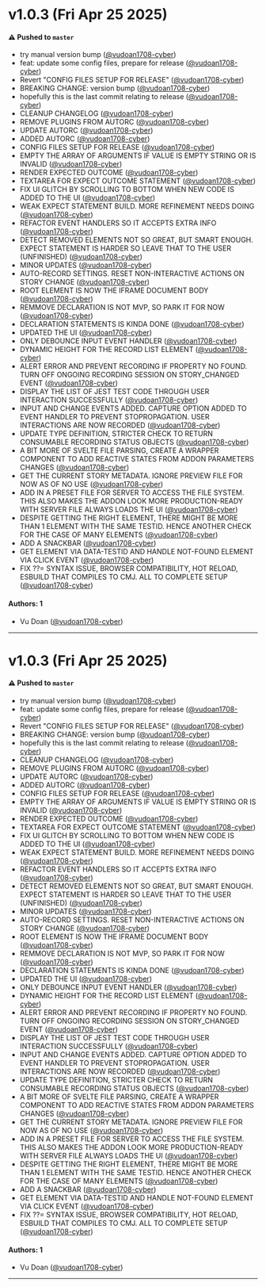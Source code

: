 # v1.0.3 (Fri Apr 25 2025)

#### ⚠️ Pushed to `master`

- try manual version bump ([@vudoan1708-cyber](https://github.com/vudoan1708-cyber))
- feat: update some config files, prepare for release ([@vudoan1708-cyber](https://github.com/vudoan1708-cyber))
- Revert "CONFIG FILES SETUP FOR RELEASE" ([@vudoan1708-cyber](https://github.com/vudoan1708-cyber))
- BREAKING CHANGE: version bump ([@vudoan1708-cyber](https://github.com/vudoan1708-cyber))
- hopefully this is the last commit relating to release ([@vudoan1708-cyber](https://github.com/vudoan1708-cyber))
- CLEANUP CHANGELOG ([@vudoan1708-cyber](https://github.com/vudoan1708-cyber))
- REMOVE PLUGINS FROM AUTORC ([@vudoan1708-cyber](https://github.com/vudoan1708-cyber))
- UPDATE AUTORC ([@vudoan1708-cyber](https://github.com/vudoan1708-cyber))
- ADDED AUTORC ([@vudoan1708-cyber](https://github.com/vudoan1708-cyber))
- CONFIG FILES SETUP FOR RELEASE ([@vudoan1708-cyber](https://github.com/vudoan1708-cyber))
- EMPTY THE ARRAY OF ARGUMENTS IF VALUE IS EMPTY STRING OR IS INVALID ([@vudoan1708-cyber](https://github.com/vudoan1708-cyber))
- RENDER EXPECTED OUTCOME ([@vudoan1708-cyber](https://github.com/vudoan1708-cyber))
- TEXTAREA FOR EXPECT OUTCOME STATEMENT ([@vudoan1708-cyber](https://github.com/vudoan1708-cyber))
- FIX UI GLITCH BY SCROLLING TO BOTTOM WHEN NEW CODE IS ADDED TO THE UI ([@vudoan1708-cyber](https://github.com/vudoan1708-cyber))
- WEAK EXPECT STATEMENT BUILD. MORE REFINEMENT NEEDS DOING ([@vudoan1708-cyber](https://github.com/vudoan1708-cyber))
- REFACTOR EVENT HANDLERS SO IT ACCEPTS EXTRA INFO ([@vudoan1708-cyber](https://github.com/vudoan1708-cyber))
- DETECT REMOVED ELEMENTS NOT SO GREAT, BUT SMART ENOUGH. EXPECT STATEMENT IS HARDER SO LEAVE THAT TO THE USER (UNFINISHED) ([@vudoan1708-cyber](https://github.com/vudoan1708-cyber))
- MINOR UPDATES ([@vudoan1708-cyber](https://github.com/vudoan1708-cyber))
- AUTO-RECORD SETTINGS. RESET NON-INTERACTIVE ACTIONS ON STORY CHANGE ([@vudoan1708-cyber](https://github.com/vudoan1708-cyber))
- ROOT ELEMENT IS NOW THE IFRAME DOCUMENT BODY ([@vudoan1708-cyber](https://github.com/vudoan1708-cyber))
- REMMOVE DECLARATION IS NOT MVP, SO PARK IT FOR NOW ([@vudoan1708-cyber](https://github.com/vudoan1708-cyber))
- DECLARATION STATEMENTS IS KINDA DONE ([@vudoan1708-cyber](https://github.com/vudoan1708-cyber))
- UPDATED THE UI ([@vudoan1708-cyber](https://github.com/vudoan1708-cyber))
- ONLY DEBOUNCE INPUT EVENT HANDLER ([@vudoan1708-cyber](https://github.com/vudoan1708-cyber))
- DYNAMIC HEIGHT FOR THE RECORD LIST ELEMENT ([@vudoan1708-cyber](https://github.com/vudoan1708-cyber))
- ALERT ERROR AND PREVENT RECORDING IF PROPERTY NO FOUND. TURN OFF ONGOING RECORDING SESSION ON STORY_CHANGED EVENT ([@vudoan1708-cyber](https://github.com/vudoan1708-cyber))
- DISPLAY THE LIST OF JEST TEST CODE THROUGH USER INTERACTION SUCCESSFULLY ([@vudoan1708-cyber](https://github.com/vudoan1708-cyber))
- INPUT AND CHANGE EVENTS ADDED. CAPTURE OPTION ADDED TO EVENT HANDLER TO PREVENT STOPROPAGATION. USER INTERACTIONS ARE NOW RECORDED ([@vudoan1708-cyber](https://github.com/vudoan1708-cyber))
- UPDATE TYPE DEFINITION, STRICTER CHECK TO RETURN CONSUMABLE RECORDING STATUS OBJECTS ([@vudoan1708-cyber](https://github.com/vudoan1708-cyber))
- A BIT MORE OF SVELTE FILE PARSING, CREATE A WRAPPER COMPONENT TO ADD REACTIVE STATES FROM ADDON PARAMETERS CHANGES ([@vudoan1708-cyber](https://github.com/vudoan1708-cyber))
- GET THE CURRENT STORY METADATA. IGNORE PREVIEW FILE FOR NOW AS OF NO USE ([@vudoan1708-cyber](https://github.com/vudoan1708-cyber))
- ADD IN A PRESET FILE FOR SERVER TO ACCESS THE FILE SYSTEM. THIS ALSO MAKES THE ADDON LOOK MORE PRODUCTION-READY WITH SERVER FILE ALWAYS LOADS THE UI ([@vudoan1708-cyber](https://github.com/vudoan1708-cyber))
- DESPITE GETTING THE RIGHT ELEMENT, THERE MIGHT BE MORE THAN 1 ELEMENT WITH THE SAME TESTID. HENCE ANOTHER CHECK FOR THE CASE OF MANY ELEMENTS ([@vudoan1708-cyber](https://github.com/vudoan1708-cyber))
- ADD A SNACKBAR ([@vudoan1708-cyber](https://github.com/vudoan1708-cyber))
- GET ELEMENT VIA DATA-TESTID AND HANDLE NOT-FOUND ELEMENT VIA CLICK EVENT ([@vudoan1708-cyber](https://github.com/vudoan1708-cyber))
- FIX ??= SYNTAX ISSUE, BROWSER COMPATIBILITY, HOT RELOAD, ESBUILD THAT COMPILES TO CMJ. ALL TO COMPLETE SETUP ([@vudoan1708-cyber](https://github.com/vudoan1708-cyber))

#### Authors: 1

- Vu Doan ([@vudoan1708-cyber](https://github.com/vudoan1708-cyber))

---

# v1.0.3 (Fri Apr 25 2025)

#### ⚠️ Pushed to `master`

- try manual version bump ([@vudoan1708-cyber](https://github.com/vudoan1708-cyber))
- feat: update some config files, prepare for release ([@vudoan1708-cyber](https://github.com/vudoan1708-cyber))
- Revert "CONFIG FILES SETUP FOR RELEASE" ([@vudoan1708-cyber](https://github.com/vudoan1708-cyber))
- BREAKING CHANGE: version bump ([@vudoan1708-cyber](https://github.com/vudoan1708-cyber))
- hopefully this is the last commit relating to release ([@vudoan1708-cyber](https://github.com/vudoan1708-cyber))
- CLEANUP CHANGELOG ([@vudoan1708-cyber](https://github.com/vudoan1708-cyber))
- REMOVE PLUGINS FROM AUTORC ([@vudoan1708-cyber](https://github.com/vudoan1708-cyber))
- UPDATE AUTORC ([@vudoan1708-cyber](https://github.com/vudoan1708-cyber))
- ADDED AUTORC ([@vudoan1708-cyber](https://github.com/vudoan1708-cyber))
- CONFIG FILES SETUP FOR RELEASE ([@vudoan1708-cyber](https://github.com/vudoan1708-cyber))
- EMPTY THE ARRAY OF ARGUMENTS IF VALUE IS EMPTY STRING OR IS INVALID ([@vudoan1708-cyber](https://github.com/vudoan1708-cyber))
- RENDER EXPECTED OUTCOME ([@vudoan1708-cyber](https://github.com/vudoan1708-cyber))
- TEXTAREA FOR EXPECT OUTCOME STATEMENT ([@vudoan1708-cyber](https://github.com/vudoan1708-cyber))
- FIX UI GLITCH BY SCROLLING TO BOTTOM WHEN NEW CODE IS ADDED TO THE UI ([@vudoan1708-cyber](https://github.com/vudoan1708-cyber))
- WEAK EXPECT STATEMENT BUILD. MORE REFINEMENT NEEDS DOING ([@vudoan1708-cyber](https://github.com/vudoan1708-cyber))
- REFACTOR EVENT HANDLERS SO IT ACCEPTS EXTRA INFO ([@vudoan1708-cyber](https://github.com/vudoan1708-cyber))
- DETECT REMOVED ELEMENTS NOT SO GREAT, BUT SMART ENOUGH. EXPECT STATEMENT IS HARDER SO LEAVE THAT TO THE USER (UNFINISHED) ([@vudoan1708-cyber](https://github.com/vudoan1708-cyber))
- MINOR UPDATES ([@vudoan1708-cyber](https://github.com/vudoan1708-cyber))
- AUTO-RECORD SETTINGS. RESET NON-INTERACTIVE ACTIONS ON STORY CHANGE ([@vudoan1708-cyber](https://github.com/vudoan1708-cyber))
- ROOT ELEMENT IS NOW THE IFRAME DOCUMENT BODY ([@vudoan1708-cyber](https://github.com/vudoan1708-cyber))
- REMMOVE DECLARATION IS NOT MVP, SO PARK IT FOR NOW ([@vudoan1708-cyber](https://github.com/vudoan1708-cyber))
- DECLARATION STATEMENTS IS KINDA DONE ([@vudoan1708-cyber](https://github.com/vudoan1708-cyber))
- UPDATED THE UI ([@vudoan1708-cyber](https://github.com/vudoan1708-cyber))
- ONLY DEBOUNCE INPUT EVENT HANDLER ([@vudoan1708-cyber](https://github.com/vudoan1708-cyber))
- DYNAMIC HEIGHT FOR THE RECORD LIST ELEMENT ([@vudoan1708-cyber](https://github.com/vudoan1708-cyber))
- ALERT ERROR AND PREVENT RECORDING IF PROPERTY NO FOUND. TURN OFF ONGOING RECORDING SESSION ON STORY_CHANGED EVENT ([@vudoan1708-cyber](https://github.com/vudoan1708-cyber))
- DISPLAY THE LIST OF JEST TEST CODE THROUGH USER INTERACTION SUCCESSFULLY ([@vudoan1708-cyber](https://github.com/vudoan1708-cyber))
- INPUT AND CHANGE EVENTS ADDED. CAPTURE OPTION ADDED TO EVENT HANDLER TO PREVENT STOPROPAGATION. USER INTERACTIONS ARE NOW RECORDED ([@vudoan1708-cyber](https://github.com/vudoan1708-cyber))
- UPDATE TYPE DEFINITION, STRICTER CHECK TO RETURN CONSUMABLE RECORDING STATUS OBJECTS ([@vudoan1708-cyber](https://github.com/vudoan1708-cyber))
- A BIT MORE OF SVELTE FILE PARSING, CREATE A WRAPPER COMPONENT TO ADD REACTIVE STATES FROM ADDON PARAMETERS CHANGES ([@vudoan1708-cyber](https://github.com/vudoan1708-cyber))
- GET THE CURRENT STORY METADATA. IGNORE PREVIEW FILE FOR NOW AS OF NO USE ([@vudoan1708-cyber](https://github.com/vudoan1708-cyber))
- ADD IN A PRESET FILE FOR SERVER TO ACCESS THE FILE SYSTEM. THIS ALSO MAKES THE ADDON LOOK MORE PRODUCTION-READY WITH SERVER FILE ALWAYS LOADS THE UI ([@vudoan1708-cyber](https://github.com/vudoan1708-cyber))
- DESPITE GETTING THE RIGHT ELEMENT, THERE MIGHT BE MORE THAN 1 ELEMENT WITH THE SAME TESTID. HENCE ANOTHER CHECK FOR THE CASE OF MANY ELEMENTS ([@vudoan1708-cyber](https://github.com/vudoan1708-cyber))
- ADD A SNACKBAR ([@vudoan1708-cyber](https://github.com/vudoan1708-cyber))
- GET ELEMENT VIA DATA-TESTID AND HANDLE NOT-FOUND ELEMENT VIA CLICK EVENT ([@vudoan1708-cyber](https://github.com/vudoan1708-cyber))
- FIX ??= SYNTAX ISSUE, BROWSER COMPATIBILITY, HOT RELOAD, ESBUILD THAT COMPILES TO CMJ. ALL TO COMPLETE SETUP ([@vudoan1708-cyber](https://github.com/vudoan1708-cyber))

#### Authors: 1

- Vu Doan ([@vudoan1708-cyber](https://github.com/vudoan1708-cyber))

---
